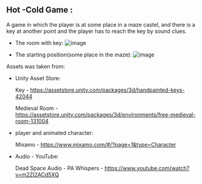 

##  Hot -Cold Game :

A game in which the player is at some place in a maze castel, and there is a key at another point and the player has to reach the key by sound clues.

* The room with key:
![image](https://user-images.githubusercontent.com/44946807/81747692-36ef5c00-94b1-11ea-97e5-3e44ab67b952.png)


* The starting position(some place in the maze):
![image](https://user-images.githubusercontent.com/44946807/81747989-bed56600-94b1-11ea-931c-3d0d5c65266b.png)




Assets was taken from:

* Unity Asset Store:

   Key - https://assetstore.unity.com/packages/3d/handpainted-keys-42044

   Medieval Room - https://assetstore.unity.com/packages/3d/environments/free-medieval-room-131004
   

* player and animated character:
 
  Mixamo - https://www.mixamo.com/#/?page=1&type=Character

* Audio - YouTube:
  
  Dead Space Audio - PA Whispers - https://www.youtube.com/watch?v=m2ZI2ACd5XQ
